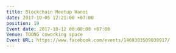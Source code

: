 ```yaml
---
title: Blockchain Meetup Hanoi
date: 2017-10-05 12:21:00 +07:00
position: 19
Event date: 2017-10-12 00:00:00 +07:00
Venue: TOONG coworking space
Event URL: https://www.facebook.com/events/1469303509830917/
---
```


